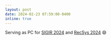 ```yaml
---
layout: post
date: 2024-02-23 07:59:00-0400
inline: true
---
```


Serving as PC for <a href="https://sigir-2024.github.io/">SIGIR 2024</a> and <a href="https://recsys.acm.org/recsys24/">RecSys 2024</a> :smile:
